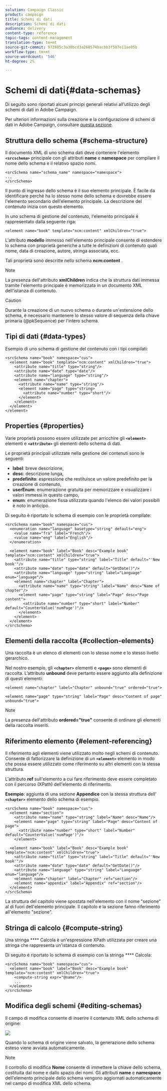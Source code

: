 ```yaml
---
solution: Campaign Classic
product: campaign
title: Schemi di dati
description: Schemi di dati
audience: delivery
content-type: reference
topic-tags: content-management
translation-type: tm+mt
source-git-commit: 972885c3a38bcd3a260574bacbb3f507e11ae05b
workflow-type: tm+mt
source-wordcount: '546'
ht-degree: 2%

---
```



# Schemi di dati{#data-schemas}

Di seguito sono riportati alcuni principi generali relativi all’utilizzo degli schemi di dati in  Adobe Campaign.

Per ulteriori informazioni sulla creazione e la configurazione di schemi di dati in  Adobe Campaign, consultare [questa sezione](../../configuration/using/about-schema-edition.md).

## Struttura dello schema {#schema-structure}

Il documento XML di uno schema dati deve contenere l&#39;elemento **`<srcschema>`** principale con gli attributi **name** e **namespace** per compilare il nome dello schema e il relativo spazio nomi.

```
<srcSchema name="schema_name" namespace="namespace">
...
</srcSchema>
```

Il punto di ingresso dello schema è il suo elemento principale. È facile da identificare perché ha lo stesso nome dello schema e dovrebbe essere l&#39;elemento secondario dell&#39;elemento principale. La descrizione del contenuto inizia con questo elemento.

In uno schema di gestione del contenuto, l&#39;elemento principale è rappresentato dalla seguente riga:

```
<element name="book" template="ncm:content" xmlChildren="true">
```

L&#39;attributo **modello** immesso nell&#39;elemento principale consente di estendere lo schema con proprietà generiche a tutte le definizioni di contenuto quali nome, data di creazione, autore, stringa associata, ecc.

Tali proprietà sono descritte nello schema **ncm:content** .

>[!NOTE]
>
>La presenza dell&#39;attributo **xmlChildren** indica che la struttura dati immessa tramite l&#39;elemento principale è memorizzata in un documento XML dell&#39;istanza di contenuto.

>[!CAUTION]
>
>Durante la creazione di un nuovo schema o durante un&#39;estensione dello schema, è necessario mantenere lo stesso valore di sequenza della chiave primaria (@pkSequence) per l&#39;intero schema.

## Tipi di dati {#data-types}

Esempio di uno schema di gestione del contenuto con i tipi compilati:

```
<srcSchema name="book" namespace="cus">
  <element name="book" template="ncm:content" xmlChildren="true">
    <attribute name="title" type="string"/>
    <attribute name="date" type="date"/>
    <attribute name="language" type="string"/>
    <element name="chapter">
      <attribute name="name" type="string"/>
      <element name="page" type="string>
        <attribute name="number" type="short"/>
      </element>
    </element>
  </element>
</element>
```

## Properties {#properties}

Varie proprietà possono essere utilizzate per arricchire gli **`<element>`** elementi e **`<attribute>`** gli elementi dello schema di dati.

Le proprietà principali utilizzate nella gestione dei contenuti sono le seguenti:

* **label**: breve descrizione,
* **desc**: descrizione lunga,
* **predefinito**: espressione che restituisce un valore predefinito per la creazione di contenuto,
* **userEnum**: enumerazione gratuita per memorizzare e visualizzare i valori immessi in questo campo,
* **enum**: enumerazione fissa utilizzata quando l&#39;elenco dei valori possibili è noto in anticipo.

Di seguito è riportato lo schema di esempio con le proprietà compilate:

```
<srcSchema name="book" namespace="cus">
  <enumeration name="language" basetype="string" default="eng">    
    <value name="fra" label="French"/>    
    <value name="eng" label="English"/>   
  </enumeration>

  <element name="book" label="Book" desc="Example book" template="ncm:content" xmlChildren="true">
    <attribute name="title" type="string" label="Title" default="'New book'"/>
    <attribute name="date" type="date" default="GetDate()"/>
    <attribute name="language" type="string" label="Language" enum="language"/>
    <element name="chapter" label="Chapter">
      <attribute name="name" type="string" label="Name" desc="Name of chapter"/>
      <element name="page" type="string" label="Page" desc="Page content">
        <attribute name="number" type="short" label="Number" default="CounterValue('numPage')"/>
      </element>
    </element>
  </element>
</srcSchema>
```

## Elementi della raccolta {#collection-elements}

Una raccolta è un elenco di elementi con lo stesso nome e lo stesso livello gerarchico.

Nel nostro esempio, gli **`<chapter>`** elementi e **`<page>`** sono elementi di raccolta. L’attributo **unbound** deve pertanto essere aggiunto alla definizione di questi elementi:

```
<element name="chapter" label="Chapter" unbound="true" ordered="true">
```

```
<element name="page" type="string" label="Page" desc="Content of page" unbound="true">
```

>[!NOTE]
>
>La presenza dell&#39;attributo **ordered=&quot;true&quot;** consente di ordinare gli elementi della raccolta inseriti.

## Riferimento elemento {#element-referencing}

Il riferimento agli elementi viene utilizzato molto negli schemi di contenuto. Consente di fattorizzare la definizione di un **`<element>`** elemento in modo che possa essere utilizzato come riferimento su altri elementi con la stessa struttura.

L&#39;attributo **ref** sull&#39;elemento a cui fare riferimento deve essere completato con il percorso (XPath) dell&#39;elemento di riferimento.

**Esempio**: aggiunta di una sezione **Appendice** con la stessa struttura dell&#39; **`<chapter>`** elemento dello schema di esempio.

```
<srcSchema name="book" namespace="cus">
  <element name="section">
    <attribute name="name" type="string" label="Name" desc="Name"/>
    <element name="page" type="string" label="Page" desc="Content of page">
      <attribute name="number" type="short" label="Number" default="CounterValue('numPage')"/>
    </element>

  <element name="book" label="Book" desc="Example book" template="ncm:content" xmlChildren="true">
    <attribute name="title" type="string" label="Title" default="'New book'"/>
    <attribute name="date" type="date" default="GetDate()"/>
    <attribute name="language" type="string" label="Language" enum="language"/>
    <element name="chapter" label="Chapter" ref="section"/>
    <element name="appendix" label="Appendix" ref="section"/>
  </element>
</srcSchema>
```

La struttura del capitolo viene spostata nell&#39;elemento con il nome &quot;sezione&quot; al di fuori dell&#39;elemento principale. Il capitolo e la sezione fanno riferimento all&#39;elemento &quot;sezione&quot;.

## Stringa di calcolo {#compute-string}

Una stringa **** Calcola è un&#39;espressione XPath utilizzata per creare una stringa che rappresenta un&#39;istanza di contenuto.

Di seguito è riportato lo schema di esempio con la stringa **** Calcola:

```
<srcSchema name="book" namespace="cus">
  <element name="book" label="Book" desc="Example book" template="ncm:content" xmlChildren="true">
    <compute-string expr="@name"/>
    ...
  </element>
</srcSchema>
```

## Modifica degli schemi {#editing-schemas}

Il campo di modifica consente di inserire il contenuto XML dello schema di origine:

![](assets/d_ncs_integration_schema_edition.png)

Quando lo schema di origine viene salvato, la generazione dello schema esteso viene avviata automaticamente.

>[!NOTE]
>
>Il controllo di modifica **Nome** consente di immettere la chiave dello schema, costituita dal nome e dallo spazio dei nomi. Gli attributi **name** e **namespace** dell&#39;elemento principale dello schema vengono aggiornati automaticamente nel campo di modifica XML dello schema.
